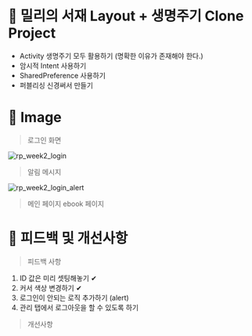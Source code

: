 # 📌 밀리의 서재 Layout + 생명주기 Clone Project
- Activity 생명주기 모두 활용하기 (명확한 이유가 존재해야 한다.)
- 암시적 Intent 사용하기
- SharedPreference 사용하기
- 퍼블리싱 신경써서 만들기


# 📌 Image
> 로그인 화면   

![rp_week2_login](https://user-images.githubusercontent.com/73240332/127133600-540867ef-07ab-4be2-860d-090ce281dd42.PNG)

> 알림 메시지   

![rp_week2_login_alert](https://user-images.githubusercontent.com/73240332/127133757-def379d1-f143-4ede-b33d-39f4b4e9e71a.PNG)


> 메인 페이지
> ebook 페이지

# 📌 피드백 및 개선사항

> 피드백 사항
1. ID 값은 미리 셋팅해놓기 ✔
2. 커서 색상 변경하기 ✔
3. 로그인이 안되는 로직 추가하기 (alert)
4. 관리 탭에서 로그아웃을 할 수 있도록 하기


> 개선사항

